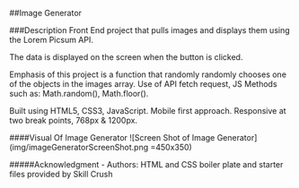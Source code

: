 ##Image Generator

###Description
Front End project that pulls images and displays them using the Lorem Picsum API.

The data is displayed on the screen when the button is clicked.

Emphasis of this project is a function that randomly randomly chooses one of the objects in the images array. Use of API fetch request, JS Methods such as: Math.random(), Math.floor().

Built using HTML5, CSS3, JavaScript. Mobile first approach. Responsive at two break points, 768px & 1200px.

####Visual Of Image Generator
![Screen Shot of Image Generator](img/imageGeneratorScreenShot.png =450x350)

#####Acknowledgment - Authors: HTML and CSS boiler plate and starter files provided by Skill Crush
